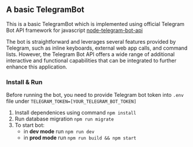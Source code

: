 ## A basic TelegramBot

This is a basic TelegramBot which is implemented using official Telegram Bot API framework for javascript [node-telegram-bot-api](https://www.npmjs.com/package/node-telegram-bot-api)

The bot is straightforward and leverages several features provided by Telegram, such as inline keyboards, external web app calls, and command lists. However, the Telegram Bot API offers a wide range of additional interactive and functional capabilities that can be integrated to further enhance this application.

### Install & Run

Before running the bot, you need to provide Telegram bot token into `.env` file under `TELEGRAM_TOKEN=[YOUR_TELEGRAM_BOT_TOKEN]`

1. Install dependenices using command `npm install`
2. Run database migration `npm run migrate`
3. To start bot:
    - in **dev mode** run `npm run dev`
    - in **prod mode** run `npm run build && npm start`

